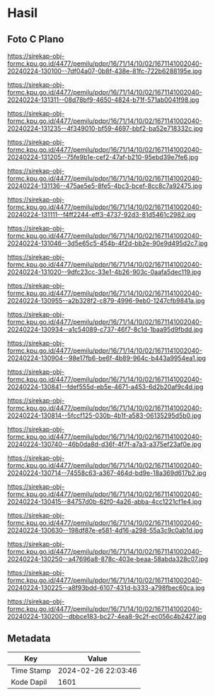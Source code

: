 # Hasil

## Foto C Plano

https://sirekap-obj-formc.kpu.go.id/4477/pemilu/pdpr/16/71/14/10/02/1671141002040-20240224-130100--7df04a07-0b8f-438e-81fc-722b6288195e.jpg

https://sirekap-obj-formc.kpu.go.id/4477/pemilu/pdpr/16/71/14/10/02/1671141002040-20240224-131311--08d78bf9-4650-4824-b71f-571ab0041f98.jpg

https://sirekap-obj-formc.kpu.go.id/4477/pemilu/pdpr/16/71/14/10/02/1671141002040-20240224-131235--4f349010-bf59-4697-bbf2-ba52e718332c.jpg

https://sirekap-obj-formc.kpu.go.id/4477/pemilu/pdpr/16/71/14/10/02/1671141002040-20240224-131205--75fe9b1e-cef2-47af-b210-95ebd39e7fe6.jpg

https://sirekap-obj-formc.kpu.go.id/4477/pemilu/pdpr/16/71/14/10/02/1671141002040-20240224-131136--475ae5e5-8fe5-4bc3-bcef-8cc8c7a92475.jpg

https://sirekap-obj-formc.kpu.go.id/4477/pemilu/pdpr/16/71/14/10/02/1671141002040-20240224-131111--f4ff2244-eff3-4737-92d3-81d5461c2982.jpg

https://sirekap-obj-formc.kpu.go.id/4477/pemilu/pdpr/16/71/14/10/02/1671141002040-20240224-131046--3d5e65c5-454b-4f2d-bb2e-90e9d495d2c7.jpg

https://sirekap-obj-formc.kpu.go.id/4477/pemilu/pdpr/16/71/14/10/02/1671141002040-20240224-131020--9dfc23cc-33e1-4b26-903c-0aafa5dec119.jpg

https://sirekap-obj-formc.kpu.go.id/4477/pemilu/pdpr/16/71/14/10/02/1671141002040-20240224-130955--a2b328f2-c879-4996-9eb0-1247cfb9841a.jpg

https://sirekap-obj-formc.kpu.go.id/4477/pemilu/pdpr/16/71/14/10/02/1671141002040-20240224-130934--a1c54089-c737-46f7-8c1d-1baa95d9fbdd.jpg

https://sirekap-obj-formc.kpu.go.id/4477/pemilu/pdpr/16/71/14/10/02/1671141002040-20240224-130904--98e17fb6-be6f-4b89-964c-b443a9954ea1.jpg

https://sirekap-obj-formc.kpu.go.id/4477/pemilu/pdpr/16/71/14/10/02/1671141002040-20240224-130841--fdef555d-eb5e-4671-a453-6d2b20af9c4d.jpg

https://sirekap-obj-formc.kpu.go.id/4477/pemilu/pdpr/16/71/14/10/02/1671141002040-20240224-130814--5fccf125-030b-4b1f-a583-06135295d5b0.jpg

https://sirekap-obj-formc.kpu.go.id/4477/pemilu/pdpr/16/71/14/10/02/1671141002040-20240224-130740--46b0da8d-d36f-4f7f-a7a3-a375ef23af0e.jpg

https://sirekap-obj-formc.kpu.go.id/4477/pemilu/pdpr/16/71/14/10/02/1671141002040-20240224-130714--74558c63-a367-464d-bd9e-18a369d617b2.jpg

https://sirekap-obj-formc.kpu.go.id/4477/pemilu/pdpr/16/71/14/10/02/1671141002040-20240224-130415--84757d0b-62f0-4a26-abba-4cc1221cf1e4.jpg

https://sirekap-obj-formc.kpu.go.id/4477/pemilu/pdpr/16/71/14/10/02/1671141002040-20240224-130630--198df87e-e581-4d16-a298-55a3c9c0ab1d.jpg

https://sirekap-obj-formc.kpu.go.id/4477/pemilu/pdpr/16/71/14/10/02/1671141002040-20240224-130250--a47696a8-878c-403e-beaa-58abda328c07.jpg

https://sirekap-obj-formc.kpu.go.id/4477/pemilu/pdpr/16/71/14/10/02/1671141002040-20240224-130225--a8f93bdd-6107-431d-b333-a798fbec60ca.jpg

https://sirekap-obj-formc.kpu.go.id/4477/pemilu/pdpr/16/71/14/10/02/1671141002040-20240224-130200--dbbce183-bc27-4ea8-9c2f-ec056c4b2427.jpg


## Metadata

| Key        | Value               |
| ---------- | ------------------- |
| Time Stamp | 2024-02-26 22:03:46 |
| Kode Dapil | 1601                |



